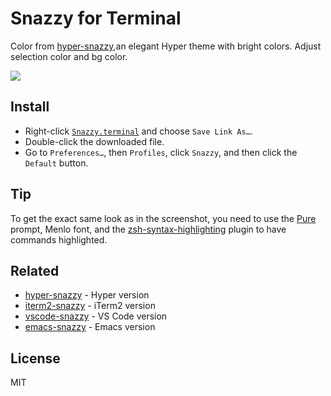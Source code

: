 # Snazzy for Terminal

Color from [hyper-snazzy](https://github.com/sindresorhus/hyper-snazzy),an elegant Hyper theme with bright colors.
Adjust selection color and bg color.

![](https://github.com/sindresorhus/hyper-snazzy/blob/master/screenshot.png)

## Install

- Right-click [`Snazzy.terminal`](https://raw.githubusercontent.com/likfe/Snazzy-terminal/master/Snazzy.terminal) and choose `Save Link As…`.
- Double-click the downloaded file.
- Go to `Preferences…`, then `Profiles`, click `Snazzy`, and then click the `Default` button.


## Tip

To get the exact same look as in the screenshot, you need to use the [Pure](https://github.com/sindresorhus/pure) prompt, Menlo font, and the [zsh-syntax-highlighting](https://github.com/zsh-users/zsh-syntax-highlighting) plugin to have commands highlighted.


## Related

- [hyper-snazzy](https://github.com/sindresorhus/hyper-snazzy) - Hyper version
- [iterm2-snazzy](https://github.com/sindresorhus/iterm2-snazzy) - iTerm2 version
- [vscode-snazzy](https://github.com/Tyriar/vscode-snazzy) - VS Code version
- [emacs-snazzy](https://github.com/weijiangan/emacs-snazzy) - Emacs version

## License

MIT

